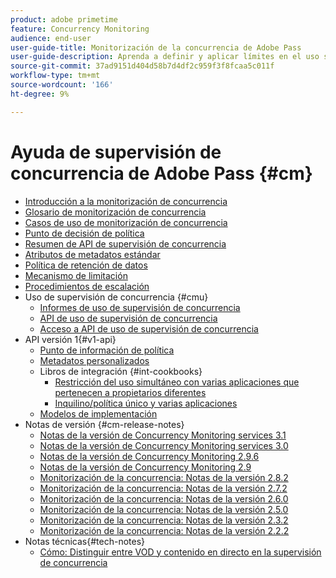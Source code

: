 ```yaml
---
product: adobe primetime
feature: Concurrency Monitoring
audience: end-user
user-guide-title: Monitorización de la concurrencia de Adobe Pass
user-guide-description: Aprenda a definir y aplicar límites en el uso simultáneo en varias aplicaciones.
source-git-commit: 37ad9151d404d58b7d4df2c959f3f8fcaa5c011f
workflow-type: tm+mt
source-wordcount: '166'
ht-degree: 9%

---
```



# Ayuda de supervisión de concurrencia de Adobe Pass {#cm}

+ [Introducción a la monitorización de concurrencia](cm-home.md)
+ [Glosario de monitorización de concurrencia](cm-glossary.md)
+ [Casos de uso de monitorización de concurrencia](cm-use-cases.md)
+ [Punto de decisión de política](cm-policy-decision-point.md)
+ [Resumen de API de supervisión de concurrencia](cm-api-overview.md)
+ [Atributos de metadatos estándar](standard-metadata-attributes.md)
+ [Política de retención de datos](data-retention-policy.md)
+ [Mecanismo de limitación](throttling-mechanism.md)
+ [Procedimientos de escalación](cm-escalation-procedures.md)
+ Uso de supervisión de concurrencia {#cmu}
   + [Informes de uso de supervisión de concurrencia](cm-usage-reports.md)
   + [API de uso de supervisión de concurrencia](cmu-api.md)
   + [Acceso a API de uso de supervisión de concurrencia](cmu-api-access.md)
+ API versión 1{#v1-api}
   + [Punto de información de política](policy-info-pt-versionone.md)
   + [Metadatos personalizados](custom-metadata.md)
   + Libros de integración {#int-cookbooks}
      + [Restricción del uso simultáneo con varias aplicaciones que pertenecen a propietarios diferentes](restrict-concurr-usage-mult-apps.md)
      + [Inquilino/política único y varias aplicaciones](single-tenant-policy-mult-app.md)
   + [Modelos de implementación](implementation-models.md)
+ Notas de versión {#cm-release-notes}
   + [Notas de la versión de Concurrency Monitoring services 3.1](rn-cm-services-31.md)
   + [Notas de la versión de Concurrency Monitoring services 3.0](rn-cm-services-30.md)
   + [Notas de la versión de Concurrency Monitoring 2.9.6](rn-cm-296.md)
   + [Notas de la versión de Concurrency Monitoring 2.9](rn-cm-29.md)
   + [Monitorización de la concurrencia: Notas de la versión 2.8.2](rn-cm-282.md)
   + [Monitorización de la concurrencia: Notas de la versión 2.7.2](rn-cm-272.md)
   + [Monitorización de la concurrencia: Notas de la versión 2.6.0](rn-cm-260.md)
   + [Monitorización de la concurrencia: Notas de la versión 2.5.0](rn-cm-250.md)
   + [Monitorización de la concurrencia: Notas de la versión 2.3.2](rn-cm-232.md)
   + [Monitorización de la concurrencia: Notas de la versión 2.2.2](rn-cm-222.md)
+ Notas técnicas{#tech-notes}
   + [Cómo: Distinguir entre VOD y contenido en directo en la supervisión de concurrencia](vod-live-dist.md)

<!--    + [Usage reports](usage-rep-versionone.md) -->
